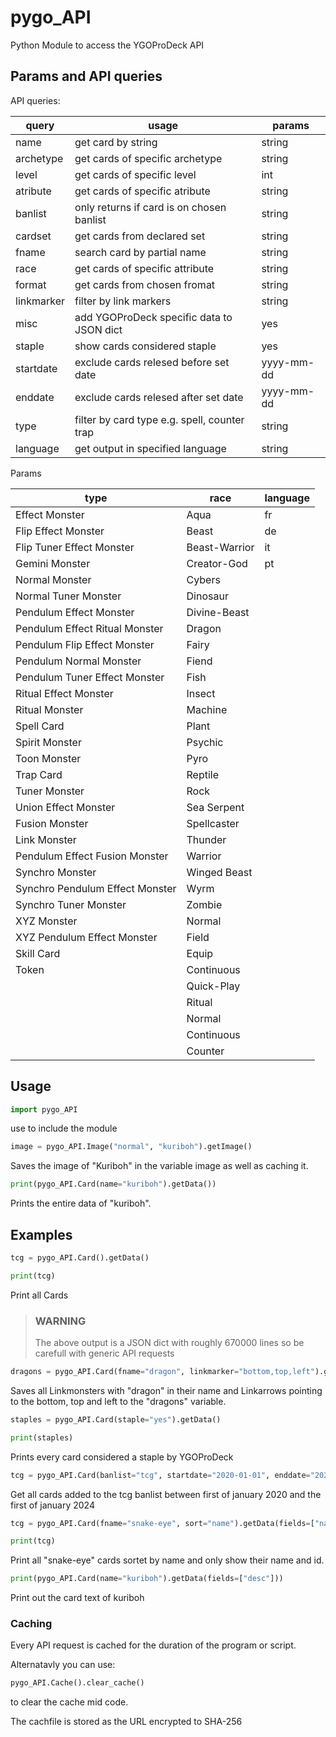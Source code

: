 # pygo_API

Python Module to access the YGOProDeck API

## Params and API queries

API queries:

|query|usage|params|
|---|---|---|
|name|get card by string|string|
|archetype|get cards of specific archetype|string|
|level|get cards of specific level|int|
|atribute|get cards of specific atribute|string|
|banlist|only returns if card is on chosen banlist|string|
|cardset|get cards from declared set|string|
|fname|search card by partial name|string|
|race|get cards of specific attribute|string|
|format|get cards from chosen fromat|string|
|linkmarker|filter by link markers|string|
|misc|add YGOProDeck specific data to JSON dict|yes|
|staple|show cards considered staple|yes|
|startdate|exclude cards relesed before set date|yyyy-mm-dd|
|enddate|exclude cards relesed after set date|yyyy-mm-dd|
|type|filter by card type e.g. spell, counter trap|string|
|language|get output in specified language|string|

Params

|type|race|language|
|---|---|---|
|Effect Monster|Aqua|fr|
|Flip Effect Monster|Beast|de|
|Flip Tuner Effect Monster|Beast-Warrior|it|
|Gemini Monster|Creator-God|pt|
|Normal Monster|Cybers||
|Normal Tuner Monster|Dinosaur||
|Pendulum Effect Monster|Divine-Beast||
|Pendulum Effect Ritual Monster|Dragon||
|Pendulum Flip Effect Monster|Fairy||
|Pendulum Normal Monster|Fiend||
|Pendulum Tuner Effect Monster|Fish||
|Ritual Effect Monster|Insect||
|Ritual Monster|Machine||
|Spell Card|Plant||
|Spirit Monster|Psychic||
|Toon Monster|Pyro||
|Trap Card|Reptile||
|Tuner Monster|Rock||
|Union Effect Monster|Sea Serpent||
|Fusion Monster|Spellcaster||
|Link Monster|Thunder||
|Pendulum Effect Fusion Monster|Warrior||
|Synchro Monster|Winged Beast||
|Synchro Pendulum Effect Monster|Wyrm||
|Synchro Tuner Monster|Zombie||
|XYZ Monster|Normal||
|XYZ Pendulum Effect Monster|Field||
|Skill Card|Equip||
|Token|Continuous||
||Quick-Play||
||Ritual||
||Normal||
||Continuous||
||Counter||

## Usage

```python
import pygo_API
```

use to include the module

```python
image = pygo_API.Image("normal", "kuriboh").getImage()
```

Saves the image of "Kuriboh" in the variable image as well as caching it.

```python
print(pygo_API.Card(name="kuriboh").getData())
```

Prints the entire data of "kuriboh".

## Examples

```python
tcg = pygo_API.Card().getData()

print(tcg)
```

Print all Cards

>### WARNING
>
>The above output is a JSON dict with roughly 670000 lines so be carefull with generic API requests

```python
dragons = pygo_API.Card(fname="dragon", linkmarker="bottom,top,left").getData()
```

Saves all Linkmonsters with "dragon" in their name and Linkarrows pointing to the bottom, top and left to the "dragons" variable.

```python
staples = pygo_API.Card(staple="yes").getData()

print(staples)
```

Prints every card considered a staple by YGOProDeck

```python
tcg = pygo_API.Card(banlist="tcg", startdate="2020-01-01", enddate="2024-01-01").getData()
```

Get all cards added to the tcg banlist between first of january 2020 and the first of january 2024

```python
tcg = pygo_API.Card(fname="snake-eye", sort="name").getData(fields=["name", "id"])

print(tcg)
```

Print all "snake-eye" cards sortet by name and only show their name and id.

```python
print(pygo_API.Card(name="kuriboh").getData(fields=["desc"]))
```

Print out the card text of kuriboh

### Caching

Every API request is cached for the duration of the program or script.

Alternatavly you can use:

```python
pygo_API.Cache().clear_cache()
```

to clear the cache mid code.

The cachfile is stored as the URL encrypted to SHA-256
